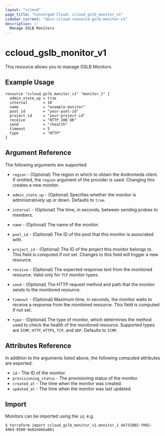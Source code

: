 ```yaml
---
layout: "ccloud"
page_title: "Converged Cloud: ccloud_gslb_monitor_v1"
sidebar_current: "docs-ccloud-resource-gslb-monitor-v1"
description: |-
  Manage GSLB Monitors
---
```


# ccloud\_gslb\_monitor\_v1

This resource allows you to manage GSLB Monitors.

## Example Usage

```hcl
resource "ccloud_gslb_monitor_v1" "monitor_1" {
  admin_state_up = true
  interval       = 10
  name           = "example-monitor"
  pool_id        = "your-pool-id"
  project_id     = "your-project-id"
  receive        = "HTTP 200 OK"
  send           = "/health"
  timeout        = 5
  type           = "HTTP"
}
```

## Argument Reference

The following arguments are supported:

* `region` - (Optional) The region in which to obtain the Andromeda client. If
  omitted, the `region` argument of the provider is used. Changing this creates
  a new monitor.

* `admin_state_up` - (Optional) Specifies whether the monitor is
  administratively up or down. Defaults to `true`.

* `interval` - (Optional) The time, in seconds, between sending probes to
  members.

* `name` - (Optional) The name of the monitor.

* `pool_id` - (Optional) The ID of the pool that this monitor is associated
  with.

* `project_id` - (Optional) The ID of the project this monitor belongs to. This
  field is computed if not set. Changes to this field will trigger a new
  resource.

* `receive` - (Optional) The expected response text from the monitored resource.
  Valid only for `TCP` monitor types.

* `send` - (Optional) The HTTP request method and path that the monitor sends to
  the monitored resource.

* `timeout` - (Optional) Maximum time, in seconds, the monitor waits to receive
  a response from the monitored resource. This field is computed if not set.

* `type` - (Optional) The type of monitor, which determines the method used to
  check the health of the monitored resource. Supported types are `ICMP`,
  `HTTP`, `HTTPS`, `TCP`, and `UDP`. Defaults to `ICMP`.

## Attributes Reference

In addition to the arguments listed above, the following computed attributes are exported:

* `id` - The ID of the monitor.
* `provisioning_status` - The provisioning status of the monitor.
* `created_at` - The time when the monitor was created.
* `updated_at` - The time when the monitor was last updated.

## Import

Monitors can be imported using the `id`, e.g.

```hcl
$ terraform import ccloud_gslb_monitor_v1.monitor_1 de731802-f092-496d-9508-9e02eb6ba0b1
```
